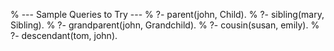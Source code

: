 % --- Sample Queries to Try ---
% ?- parent(john, Child).
% ?- sibling(mary, Sibling).
% ?- grandparent(john, Grandchild).
% ?- cousin(susan, emily).
% ?- descendant(tom, john).
